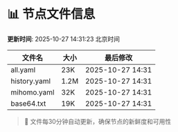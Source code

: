# 📊 节点文件信息

**更新时间**: 2025-10-27 14:31:23 北京时间

| 文件名 | 大小 | 最后修改 |
|--------|------|----------|
| all.yaml | 23K | 2025-10-27 14:31 |
| history.yaml | 1.2M | 2025-10-27 14:31 |
| mihomo.yaml | 32K | 2025-10-27 14:31 |
| base64.txt | 19K | 2025-10-27 14:31 |

> 🔄 文件每30分钟自动更新，确保节点的新鲜度和可用性
